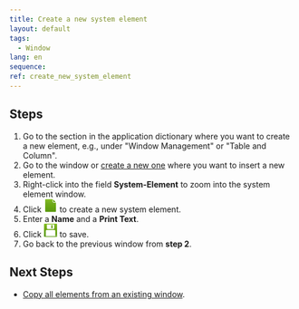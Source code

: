 ```yaml
---
title: Create a new system element
layout: default
tags:  
  - Window
lang: en
sequence:
ref: create_new_system_element
---
```


## Steps
1. Go to the section in the application dictionary where you want to create a new element, e.g., under "Window Management" or "Table and Column".
1. Go to the window or [create a new one](create_new_window) where you want to insert a new element.
1. Right-click into the field **System-Element** to zoom into the system element window.
1. Click ![](../../images/icons/New24.png) to create a new system element.
1. Enter a **Name** and a **Print Text**.
1. Click ![](../../images/icons/Save24.png) to save.
1. Go back to the previous window from **step 2**.

## Next Steps
- [Copy all elements from an existing window](copy_from_existing_window).
